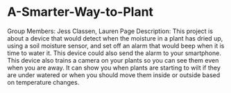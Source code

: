 # A-Smarter-Way-to-Plant
Group Members: Jess Classen, Lauren Page
Description: This project is about a device that would detect when the moisture in a plant has dried up, using a soil moisture sensor, and set off an alarm 
that would beep when it is time to water it.  This device could also send the alarm to your smartphone.  This device also trains a camera on your plants so you can 
see them even when you are away.  It can show you when plants are starting to wilt if they are under watered or when you should move them inside or outside based on 
temperature changes.
